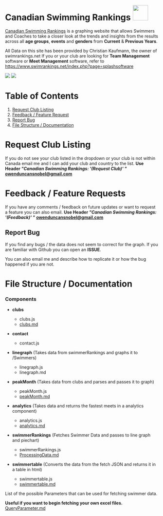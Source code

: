 # Canadian Swimming Rankings   <img src="https://i.gyazo.com/5931b368adbf4d985e24f37012cebbc3.png" width="50" height="50">
[Canadian Swimming Rankings](https://canadian-swimming-rankings.herokuapp.com/) is a graphing website that allows Swimmers and Coaches to take a closer look at the trends and insights from the results across all **age groups**, **events** and **genders** from **Current** & **Previous Years**.  

All Data on this site has been provided by Christian Kaufmann, the owner of swimrankings.net   If you or your club are looking for **Team Management** software or **Meet Management** software, refer to https://www.swimrankings.net/index.php?page=splashsoftware 

![](https://i.gyazo.com/3661799f4dc89864365ef27b378aadad.png)
![](https://i.gyazo.com/d3b117de58b1325a42bd3f4e6d7b45ff.png)

# Table of Contents
1. [Request Club Listing](#RequestClubListing)
2. [Feedback / Feature Request](#feedback)
3. [Report Bug](#bugs)
4. [File Structure / Documentation](#filestructure)



<a id="RequestClubListing"> </a>
# Request Club Listing 


If you do not see your club listed in the dropdown or your club is not within Canada email me and I can add your club and country to the list.
**Use Header *"Canadian Swimming Rankings: '(Request Club)' "***
**owenduncansnobel@gmail.com**

<a id="feedback"> </a>
# Feedback / Feature Requests

If you have any comments / feedback on future updates or want to request a feature you can also email. 
**Use Header *"Canadian Swimming Rankings: '(Feedback)' "***
**owenduncansnobel@gmail.com**

<a id="bugs"> </a>
## Report Bug

If you find any bugs / the data does not seem to correct for the graph. If you are familiar with Github you can open an **ISSUE**.

 You can also email me and describe how to replicate it or how the bug happened if you are not.

<a id="filestructure"> </a>
# File Structure / Documentation

### Components
 - **clubs**
 
    - clubs.js
    - [clubs.md](https://github.com/owen-duncan-snobel/canadianSwimmingRankings/tree/master/src/components/clubs/clubs.md)
  
 - **contact**
	 - contact.js
 - **linegraph** (Takes data from swimmerRankings and graphs it to /Swimmers) 
	 - linegraph.js
	 - linegraph.md
 - **peakMonth** (Takes data from clubs and parses and passes it to graph)
	 - peakMonth.js
	 - [peakMonth.md](https://github.com/owen-duncan-snobel/canadianSwimmingRankings/blob/master/src/components/peakMonth/peakMonth.md)
 - **analytics** (Takes data and returns the fastest meets in a analytics component)  
	 - analytics.js
	 - [analytics.md](https://github.com/owen-duncan-snobel/canadianSwimmingRankings/blob/master/src/components/analytics/analytics.md)
 - **swimmerRankings** (Fetches Swimmer Data and passes to line graph and piechart)
	 - swimmerRankings.js
	 - [ProcessingData.md](https://github.com/owen-duncan-snobel/canadianSwimmingRankings/blob/master/src/components/swimmerRankings/ProcessingData.md)
 - **swimmertable**  (Converts the data from the fetch JSON and returns it in a table in html) 
	- swimmertable.js
	- [swimmertable.md](https://github.com/owen-duncan-snobel/canadianSwimmingRankings/blob/master/src/components/swimmertable/swimmertable.md)


List of the possible Parameters that can be used for fetching swimmer data.  

**Useful if you want to begin fetching your own excel files.**
[QueryParameter.md](https://github.com/owen-duncan-snobel/canadianSwimmingRankings/blob/master/src/components/QueryParameter.md)
